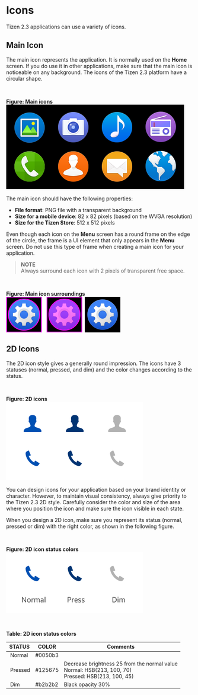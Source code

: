 # Icons



Tizen 2.3 applications can use a variety of icons.



## Main Icon




The main icon represents the application. It is normally used on the **Home** screen. If you do use it in other applications, make sure that the main icon is noticeable on any background. The icons of the Tizen 2.3 platform have a circular shape.

 

**Figure: Main icons**  
<img alt="" height="228" src="media/home_01.png" width="480" />
 

The main icon should have the following properties:

-   **File format**: PNG file with a transparent background
-   **Size for a mobile device**: 82 x 82 pixels (based on the WVGA resolution)
-   **Size for the Tizen Store**: 512 x 512 pixels

Even though each icon on the **Menu** screen has a round frame on the edge of the circle, the frame is a UI element that only appears in the **Menu** screen. Do not use this type of frame when creating a main icon for your application.

> **NOTE**  
> Always surround each icon with 2 pixels of transparent free space.

 

**Figure: Main icon surroundings**  
<img alt="" height="96" src="media/main_icon_surr.png" width="308" />
 


## 2D Icons



The 2D icon style gives a generally round impression. The icons have 3 statuses (normal, pressed, and dim) and the color changes according to the status.

 

**Figure: 2D icons**  
<img alt="" height="211" src="media/icons_2d_01.png" width="369" />
 

You can design icons for your application based on your brand identity or character. However, to maintain visual consistency, always give priority to the Tizen 2.3 2D style. Carefully consider the color and size of the area where you position the icon and make sure the icon visible in each state.

When you design a 2D icon, make sure you represent its status (normal, pressed or dim) with the right color, as shown in the following figure.

 

**Figure: 2D icon status colors**  
<img alt="" height="163" src="media/icons_2d_02.png" width="369" />

 

**Table: 2D icon status colors**

| STATUS                   | COLOR                    | Comments                 |
|--------------------------|--------------------------|--------------------------|
|  Normal                  | \#0050b3                 |                          |
|  Pressed                 | \#125675                | Decrease brightness 25 from the normal value<br>Normal: HSB(213, 100, 70)<br> Pressed: HSB(213, 100, 45) |
|  Dim                     | \#b2b2b2                 | Black opacity 30%        |
